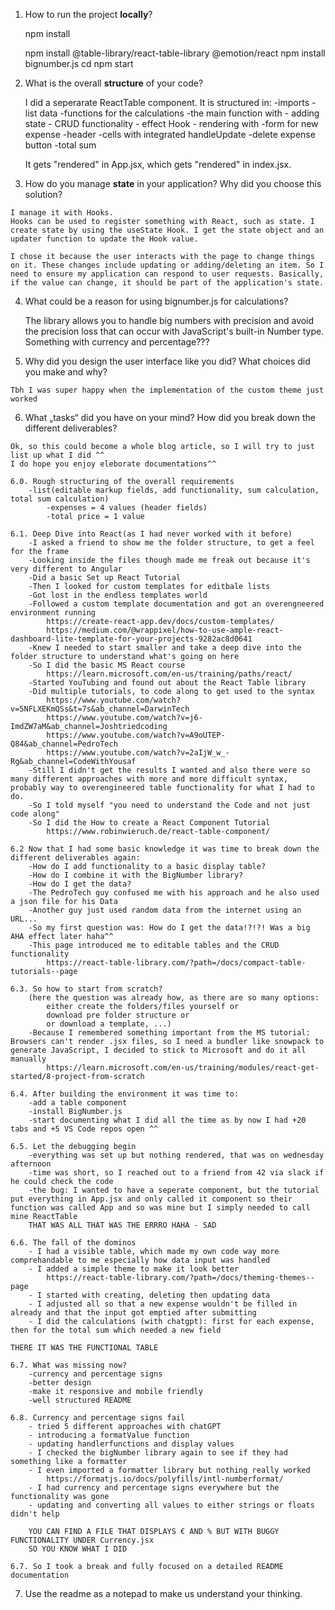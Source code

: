   1. How to run the project **locally**?

        npm install
        <!-- npm install --save-dev snowpack
        npm install react react-dom 
        not sure if needed...-->
        npm install @table-library/react-table-library @emotion/react
        npm install bignumber.js
        cd 
        npm start


  2. What is the overall **structure** of your code?

        I did a seperarate ReactTable component.
            It is structured in:
                -imports
                -list data
                -functions for the calculations
                -the main function with
                    - adding state
                    - CRUD functionality
                    - effect Hook
                    - rendering with
                        -form for new expense
                        -header
                        -cells with integrated handleUpdate
                        -delete expense button
                        -total sum
        
        It gets "rendered" in App.jsx, which gets "rendered" in index.jsx.


  3. How do you manage **state** in your application? Why did you choose this solution?
    
    I manage it with Hooks. 
    Hooks can be used to register something with React, such as state. I create state by using the useState Hook. I get the state object and an updater function to update the Hook value.

    I chose it because the user interacts with the page to change things on it. These changes include updating or adding/deleting an item. So I need to ensure my application can respond to user requests. Basically, if the value can change, it should be part of the application's state.


  4. What could be a reason for using bignumber.js for calculations?

     The library allows you to handle big numbers with precision and avoid the precision loss that can occur with JavaScript's built-in Number type.
     Something with currency and percentage???


  5. Why did you design the user interface like you did? What choices did you make and why?

    Tbh I was super happy when the implementation of the custom theme just worked


  6. What „tasks“ did you have on your mind? How did you break down the different deliverables?

    Ok, so this could become a whole blog article, so I will try to just list up what I did ^^
    I do hope you enjoy eleborate documentations^^
    
    6.0. Rough structuring of the overall requirements
        -list(editable markup fields, add functionality, sum calculation, total sum calculation)
            -expenses = 4 values (header fields)
            -total price = 1 value

    6.1. Deep Dive into React(as I had never worked with it before)
        -I asked a friend to show me the folder structure, to get a feel for the frame
        -Looking inside the files though made me freak out because it's very different to Angular
        -Did a basic Set up React Tutorial
        -Then I looked for custom templates for editbale lists
        -Got lost in the endless templates world
        -Followed a custom template documentation and got an overengneered environment running
            https://create-react-app.dev/docs/custom-templates/
            https://medium.com/@wrappixel/how-to-use-ample-react-dashboard-lite-template-for-your-projects-9282ac8d0641
        -Knew I needed to start smaller and take a deep dive into the folder structure to understand what's going on here
        -So I did the basic MS React course
            https://learn.microsoft.com/en-us/training/paths/react/
        -Started YouTubing and found out about the React Table library
        -Did multiple tutorials, to code along to get used to the syntax
            https://www.youtube.com/watch?v=5NFLXEKmQSs&t=7s&ab_channel=DarwinTech
            https://www.youtube.com/watch?v=j6-ImdZW7aM&ab_channel=Joshtriedcoding
            https://www.youtube.com/watch?v=A9oUTEP-Q84&ab_channel=PedroTech
            https://www.youtube.com/watch?v=2aIjW_w_-Rg&ab_channel=CodeWithYousaf
        -Still I didn't get the results I wanted and also there were so many different approaches with more and more difficult syntax, probably way to overengineered table functionality for what I had to do.
        -So I told myself "you need to understand the Code and not just code along"
        -So I did the How to create a React Component Tutorial
            https://www.robinwieruch.de/react-table-component/
        
    6.2 Now that I had some basic knowledge it was time to break down the different deliverables again:
        -How do I add functionality to a basic display table?
        -How do I combine it with the BigNumber library?
        -How do I get the data?
        -The PedroTech guy confused me with his approach and he also used a json file for his Data
        -Another guy just used random data from the internet using an URL...
        -So my first question was: How do I get the data!?!?! Was a big AHA effect later haha^^
        -This page introduced me to editable tables and the CRUD functionality
            https://react-table-library.com/?path=/docs/compact-table-tutorials--page
        
    6.3. So how to start from scratch?
        (here the question was already how, as there are so many options:
            either create the folders/files yourself or
            download pre folder structure or
            or download a template, ...)
        -Because I remembered something important from the MS tutorial: Browsers can't render .jsx files, so I need a bundler like snowpack to generate JavaScript, I decided to stick to Microsoft and do it all manually
            https://learn.microsoft.com/en-us/training/modules/react-get-started/8-project-from-scratch

    6.4. After building the environment it was time to:
        -add a table component
        -install BigNumber.js
        -start documenting what I did all the time as by now I had +20 tabs and +5 VS Code repos open ^^

    6.5. Let the debugging begin
        -everything was set up but nothing rendered, that was on wednesday afternoon
        -time was short, so I reached out to a friend from 42 via slack if he could check the code
        -the bug: I wanted to have a seperate component, but the tutorial put everything in App.jsx and only called it component so their function was called App and so was mine but I simply needed to call mine ReactTable
        THAT WAS ALL THAT WAS THE ERRRO HAHA - SAD
        
    6.6. The fall of the dominos
        - I had a visible table, which made my own code way more comprehandable to me especially how data input was handled
        - I added a simple theme to make it look better
            https://react-table-library.com/?path=/docs/theming-themes--page
        - I started with creating, deleting then updating data
        - I adjusted all so that a new expense wouldn't be filled in already and that the input got emptied after submitting
        - I did the calculations (with chatgpt): first for each expense, then for the total sum which needed a new field

    THERE IT WAS THE FUNCTIONAL TABLE

    6.7. What was missing now?
        -currency and percentage signs
        -better design
        -make it responsive and mobile friendly
        -well structured README

    6.8. Currency and percentage signs fail
        - tried 5 different approaches with chatGPT
        - introducing a formatValue function
        - updating handlerfunctions and display values
        - I checked the bigNumber library again to see if they had something like a formatter
        - I even imported a formatter library but nothing really worked
            https://formatjs.io/docs/polyfills/intl-numberformat/
        - I had currency and percentage signs everywhere but the functionality was gone
        - updating and converting all values to either strings or floats didn't help

        YOU CAN FIND A FILE THAT DISPLAYS € AND % BUT WITH BUGGY FUNCTIONALITY UNDER Currency.jsx
        SO YOU KNOW WHAT I DID

    6.7. So I took a break and fully focused on a detailed README documentation



        



    
  7. Use the readme as a notepad to make us understand your thinking.
